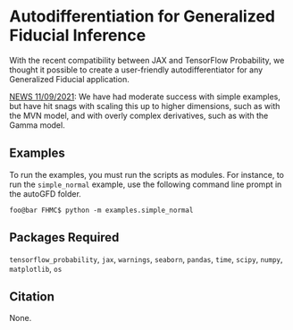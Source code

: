 # **Autodifferentiation for Generalized Fiducial Inference** 
With the recent compatibility between JAX and TensorFlow Probability, we thought it possible to create a user-friendly autodifferentiator for any Generalized Fiducial application.  

<ins>NEWS 11/09/2021</ins>: We have had moderate success with simple examples, but have hit snags with scaling this up to higher dimensions, such as with the MVN model, and with overly complex derivatives, such as with the Gamma model.


## Examples

To run the examples, you must run the scripts as modules.  For instance, to run the `simple_normal` example, use the following command line prompt in the autoGFD folder.

```console
foo@bar FHMC$ python -m examples.simple_normal
```

## Packages Required

`tensorflow_probability`, `jax`, `warnings`, `seaborn`, `pandas`, `time`, `scipy`, `numpy`, `matplotlib`, `os`

## Citation

None.

